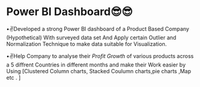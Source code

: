 # Power BI Dashboard😎😎
•✌️Developed a strong Power BI dashboard of a Product Based Company (Hypothetical) With surveyed data set And Apply certain Outlier and Normalization Technique to make data suitable for Visualization.



•✌️Help Company to analyse their *Profit Growth* of various products across a 5 diffrent Countries in different months and make their Work easier by Using [Clustered Column charts, Stacked Coulumn charts,pie charts ,Map etc . ]
